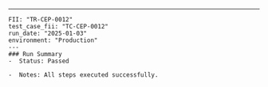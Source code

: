---
    FII: "TR-CEP-0012"
    test_case_fii: "TC-CEP-0012"
    run_date: "2025-01-03"
    environment: "Production"
    ---
    ### Run Summary
    -  Status: Passed

    -  Notes: All steps executed successfully.